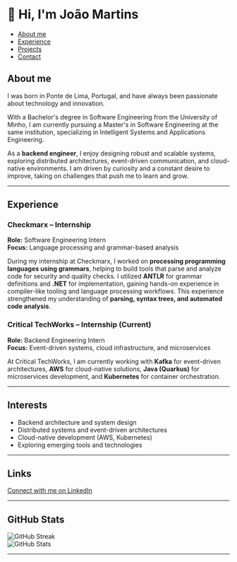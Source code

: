 # 👋 Hi, I'm João Martins 

- [About me](#about-me)
- [Experience](#experience)
- [Projects](#interests)
- [Contact](#links)

## About me

I was born in Ponte de Lima, Portugal, and have always been passionate about technology and innovation.

With a Bachelor's degree in Software Engineering from the University of Minho, I am currently pursuing a Master's in Software Engineering at the same institution, specializing in Intelligent Systems and Applications Engineering.

As a **backend engineer**, I enjoy designing robust and scalable systems, exploring distributed architectures, event-driven communication, and cloud-native environments. I am driven by curiosity and a constant desire to improve, taking on challenges that push me to learn and grow.

---

## Experience

### Checkmarx – Internship
**Role:** Software Engineering Intern  
**Focus:** Language processing and grammar-based analysis  

During my internship at Checkmarx, I worked on **processing programming languages using grammars**, helping to build tools that parse and analyze code for security and quality checks. I utilized **ANTLR** for grammar definitions and **.NET** for implementation, gaining hands-on experience in compiler-like tooling and language processing workflows. This experience strengthened my understanding of **parsing, syntax trees, and automated code analysis**.

### Critical TechWorks – Internship (Current)
**Role:** Backend Engineering Intern  
**Focus:** Event-driven systems, cloud infrastructure, and microservices  

At Critical TechWorks, I am currently working with **Kafka** for event-driven architectures, **AWS** for cloud-native solutions, **Java (Quarkus)** for microservices development, and **Kubernetes** for container orchestration. 

---

## Interests

- Backend architecture and system design  
- Distributed systems and event-driven architectures  
- Cloud-native development (AWS, Kubernetes)  
- Exploring emerging tools and technologies  

---

## Links

[Connect with me on LinkedIn](https://www.linkedin.com/in/jmartins09)

---

## GitHub Stats

![GitHub Streak](https://streak-stats.demolab.com?user=jmartins9&theme=dark)  
![GitHub Stats](https://github-readme-stats-nu-eight-50.vercel.app/api?username=jmartins9&show_icons=true&theme=dark&hide_title=true&rank_icon=github&hide_rank=true&hide=contribs)

---

